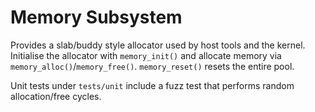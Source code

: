 # Memory Subsystem

Provides a slab/buddy style allocator used by host tools and the kernel.
Initialise the allocator with `memory_init()` and allocate memory via
`memory_alloc()`/`memory_free()`. `memory_reset()` resets the entire pool.

Unit tests under `tests/unit` include a fuzz test that performs random
allocation/free cycles.
